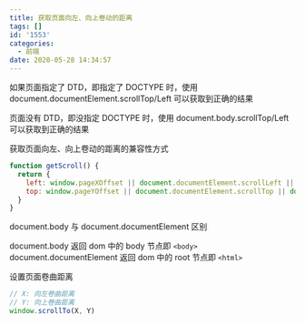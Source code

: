 ```yaml
---
title: 获取页面向左、向上卷动的距离
tags: []
id: '1553'
categories:
  - 前端
date: 2020-05-28 14:34:57
---
```


如果页面指定了 DTD，即指定了 DOCTYPE 时，使用 document.documentElement.scrollTop/Left 可以获取到正确的结果

页面没有 DTD，即没指定 DOCTYPE 时，使用 document.body.scrollTop/Left 可以获取到正确的结果

获取页面向左、向上卷动的距离的兼容性方式

```js
function getScroll() {
  return {
    left: window.pageXOffset || document.documentElement.scrollLeft || document.body.scrollLeft || 0,
    top: window.pageYOffset || document.documentElement.scrollTop || document.body.scrollTop || 0
  }
}
```

document.body 与 document.documentElement 区别

document.body 返回 dom 中的 body 节点即 `<body>`
document.documentElement 返回 dom 中的 root 节点即 `<html>`

设置页面卷曲距离

```js
// X: 向左卷曲距离
// Y: 向上卷曲距离
window.scrollTo(X, Y)
```
